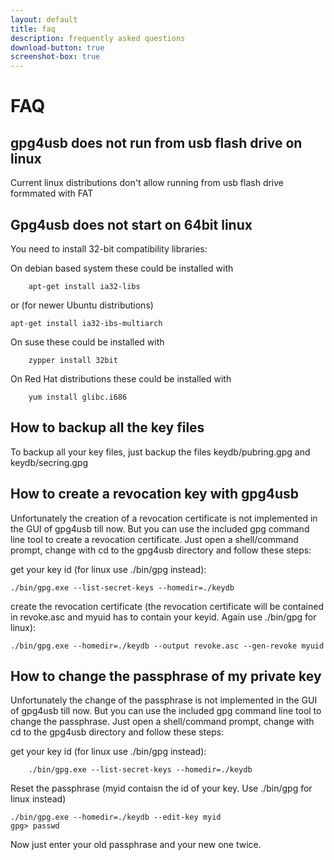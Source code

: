 ```yaml
---
layout: default
title: faq
description: frequently asked questions
download-button: true
screenshot-box: true
---
```


# FAQ

## gpg4usb does not run from usb flash drive on linux

Current linux distributions don't allow running from usb flash drive formmated with FAT

## Gpg4usb does not start on 64bit linux

You need to install 32-bit compatibility libraries: 

On debian based system these could be installed with

        apt-get install ia32-libs 

or (for newer Ubuntu distributions)

	apt-get install ia32-ibs-multiarch

On suse these could be installed with

        zypper install 32bit

On Red Hat distributions these could be installed with

        yum install glibc.i686

## How to backup all the key files

To backup all your key files, just backup the files keydb/pubring.gpg and keydb/secring.gpg

## How to create a revocation key with gpg4usb

Unfortunately the creation of a revocation certificate is not implemented in the GUI of gpg4usb till now. But you can use the included gpg command line tool to create a revocation certificate. Just open a shell/command prompt, change with cd to the gpg4usb directory and follow these steps:

get your key id (for linux use ./bin/gpg instead):

	./bin/gpg.exe --list-secret-keys --homedir=./keydb

create the revocation certificate (the revocation certificate will be contained in revoke.asc and myuid has to contain your keyid. Again use ./bin/gpg for linux):

	./bin/gpg.exe --homedir=./keydb --output revoke.asc --gen-revoke myuid

## How to change the passphrase of my private key

Unfortunately the change of the passphrase is not implemented in the GUI of gpg4usb till now. But you can use the included gpg command line tool to change the passphrase. Just open a shell/command prompt, change with cd to the gpg4usb directory and follow these steps:

get your key id (for linux use ./bin/gpg instead):

        ./bin/gpg.exe --list-secret-keys --homedir=./keydb

Reset the passphrase (myid contaisn the id of your key. Use ./bin/gpg for linux instead)

	./bin/gpg.exe --homedir=./keydb --edit-key myid
	gpg> passwd

Now just enter your old passphrase and your new one twice.

